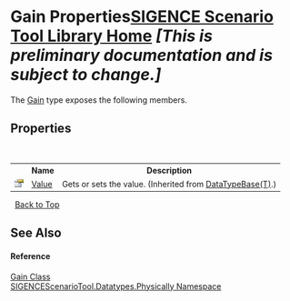 # Gain Properties<a href="https://github.com/ObiWanLansi/SIGENCE-Scenario-Tool">SIGENCE Scenario Tool Library Home</a> _**\[This is preliminary documentation and is subject to change.\]**_

The <a href="5ac2d4b1-a79d-9d62-4b32-b365134b882a.md">Gain</a> type exposes the following members.


## Properties
&nbsp;<table><tr><th></th><th>Name</th><th>Description</th></tr><tr><td>![Public property](media/pubproperty.gif "Public property")</td><td><a href="d0f9f873-d4f5-96cd-796e-33fea08210d4.md">Value</a></td><td>
Gets or sets the value.
 (Inherited from <a href="4ff948db-0d94-f11b-a3d2-0388c950816b.md">DataTypeBase(T)</a>.)</td></tr></table>&nbsp;
<a href="#gain-properties">Back to Top</a>

## See Also


#### Reference
<a href="5ac2d4b1-a79d-9d62-4b32-b365134b882a.md">Gain Class</a><br /><a href="97d55e68-558f-5fa9-138b-dc16023ce748.md">SIGENCEScenarioTool.Datatypes.Physically Namespace</a><br />